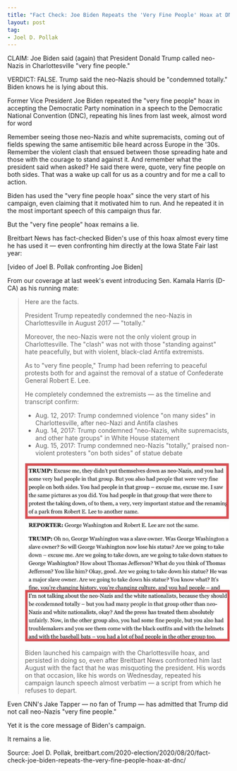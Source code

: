 ```yaml
---
title: "Fact Check: Joe Biden Repeats the 'Very Fine People' Hoax at DNC"
layout: post
tag:
- Joel D. Pollak
---
```


CLAIM: Joe Biden said (again) that President Donald Trump called neo-Nazis in Charlottesville "very fine people."

VERDICT: FALSE. Trump said the neo-Nazis should be "condemned totally." Biden knows he is lying about this.

Former Vice President Joe Biden repeated the "very fine people" hoax in accepting the Democratic Party nomination in a speech to the Democratic National Convention (DNC), repeating his lines from last week, almost word for word

Remember seeing those neo-Nazis and white supremacists, coming out of fields spewing the same antisemitic bile heard across Europe in the '30s. Remember the violent clash that ensued between those spreading hate and those with the courage to stand against it. And remember what the president said when asked? He said there were, quote, very fine people on both sides. That was a wake up call for us as a country and for me a call to action.

Biden has used the "very fine people hoax" since the very start of his campaign, even claiming that it motivated him to run. And he repeated it in the most important speech of this campaign thus far.

But the "very fine people" hoax remains a lie.

Breitbart News has fact-checked Biden's use of this hoax almost every time he has used it — even confronting him directly at the Iowa State Fair last year:

[video of Joel B. Pollak confronting Joe Biden]

From our coverage at last week's event introducing Sen. Kamala Harris (D-CA) as his running mate:

> Here are the facts.
>
> President Trump repeatedly condemned the neo-Nazis in Charlottesville in August 2017 — "totally."
>
> Moreover, the neo-Nazis were not the only violent group in Charlottesville. The "clash" was not with those "standing against" hate peacefully, but with violent, black-clad Antifa extremists.
>
> As to "very fine people," Trump had been referring to peaceful protests both for and against the removal of a statue of Confederate General Robert E. Lee.
>
> He completely condemned the extremists — as the timeline and transcript confirm:
>
> - Aug. 12, 2017: Trump condemned violence "on many sides" in Charlottesville, after neo-Nazi and Antifa clashes
> - Aug. 14, 2017: Trump condemned "neo-Nazis, white supremacists, and other hate groups" in White House statement
> - Aug. 15, 2017: Trump condemned neo-Nazis "totally," praised non-violent protesters "on both sides" of statue debate
>
> ![](/assets/2020-08-20-breitbart.jpg "Trump condemning Nazis in Charlottesville")
>
> Biden launched his campaign with the Charlottesville hoax, and persisted in doing so, even after Breitbart News confronted him last August with the fact that he was misquoting the president. His words on that occasion, like his words on Wednesday, repeated his campaign launch speech almost verbatim — a script from which he refuses to depart.

Even CNN's Jake Tapper — no fan of Trump — has admitted that Trump did not call neo-Nazis "very fine people."

Yet it is the core message of Biden's campaign.

It remains a lie.

Source: Joel D. Pollak, breitbart.com/2020-election/2020/08/20/fact-check-joe-biden-repeats-the-very-fine-people-hoax-at-dnc/
